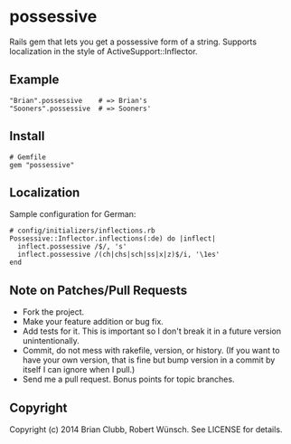 # possessive

Rails gem that lets you get a possessive form of a string. Supports localization in the style of ActiveSupport::Inflector.

## Example

    "Brian".possessive    # => Brian's
    "Sooners".possessive  # => Sooners'

## Install

    # Gemfile
    gem "possessive" 

## Localization

Sample configuration for German:

    # config/initializers/inflections.rb
    Possessive::Inflector.inflections(:de) do |inflect|
      inflect.possessive /$/, 's'
      inflect.possessive /(ch|chs|sch|ss|x|z)$/i, '\1es'
    end

## Note on Patches/Pull Requests
 
* Fork the project.
* Make your feature addition or bug fix.
* Add tests for it. This is important so I don't break it in a future version unintentionally.
* Commit, do not mess with rakefile, version, or history. (If you want to have your own version, that is fine but bump version in a commit by itself I can ignore when I pull.)
* Send me a pull request. Bonus points for topic branches.

## Copyright

Copyright (c) 2014 Brian Clubb, Robert Wünsch. See LICENSE for details.

